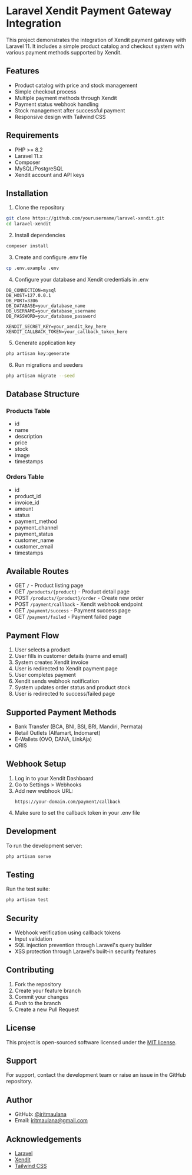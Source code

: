 # Laravel Xendit Payment Gateway Integration

This project demonstrates the integration of Xendit payment gateway with Laravel 11. It includes a simple product catalog and checkout system with various payment methods supported by Xendit.

## Features

- Product catalog with price and stock management
- Simple checkout process
- Multiple payment methods through Xendit
- Payment status webhook handling
- Stock management after successful payment
- Responsive design with Tailwind CSS

## Requirements

- PHP >= 8.2
- Laravel 11.x
- Composer
- MySQL/PostgreSQL
- Xendit account and API keys

## Installation

1. Clone the repository

```bash
git clone https://github.com/yourusername/laravel-xendit.git
cd laravel-xendit
```

2. Install dependencies

```bash
composer install
```

3. Create and configure .env file

```bash
cp .env.example .env
```

4. Configure your database and Xendit credentials in .env

```
DB_CONNECTION=mysql
DB_HOST=127.0.0.1
DB_PORT=3306
DB_DATABASE=your_database_name
DB_USERNAME=your_database_username
DB_PASSWORD=your_database_password

XENDIT_SECRET_KEY=your_xendit_key_here
XENDIT_CALLBACK_TOKEN=your_callback_token_here
```

5. Generate application key

```bash
php artisan key:generate
```

6. Run migrations and seeders

```bash
php artisan migrate --seed
```

## Database Structure

### Products Table

- id
- name
- description
- price
- stock
- image
- timestamps

### Orders Table

- id
- product_id
- invoice_id
- amount
- status
- payment_method
- payment_channel
- payment_status
- customer_name
- customer_email
- timestamps

## Available Routes

- GET `/` - Product listing page
- GET `/products/{product}` - Product detail page
- POST `/products/{product}/order` - Create new order
- POST `/payment/callback` - Xendit webhook endpoint
- GET `/payment/success` - Payment success page
- GET `/payment/failed` - Payment failed page

## Payment Flow

1. User selects a product
2. User fills in customer details (name and email)
3. System creates Xendit invoice
4. User is redirected to Xendit payment page
5. User completes payment
6. Xendit sends webhook notification
7. System updates order status and product stock
8. User is redirected to success/failed page

## Supported Payment Methods

- Bank Transfer (BCA, BNI, BSI, BRI, Mandiri, Permata)
- Retail Outlets (Alfamart, Indomaret)
- E-Wallets (OVO, DANA, LinkAja)
- QRIS

## Webhook Setup

1. Log in to your Xendit Dashboard
2. Go to Settings > Webhooks
3. Add new webhook URL:
   ```
   https://your-domain.com/payment/callback
   ```
4. Make sure to set the callback token in your .env file

## Development

To run the development server:

```bash
php artisan serve
```

## Testing

Run the test suite:

```bash
php artisan test
```

## Security

- Webhook verification using callback tokens
- Input validation
- SQL injection prevention through Laravel's query builder
- XSS protection through Laravel's built-in security features

## Contributing

1. Fork the repository
2. Create your feature branch
3. Commit your changes
4. Push to the branch
5. Create a new Pull Request

## License

This project is open-sourced software licensed under the [MIT license](https://opensource.org/licenses/MIT).

## Support

For support, contact the development team or raise an issue in the GitHub repository.

## Author

- GitHub: [@iritmaulana](https://github.com/iritmaulana)
- Email: iritmaulana@gmail.com

## Acknowledgements

- [Laravel](https://laravel.com)
- [Xendit](https://xendit.co)
- [Tailwind CSS](https://tailwindcss.com)
